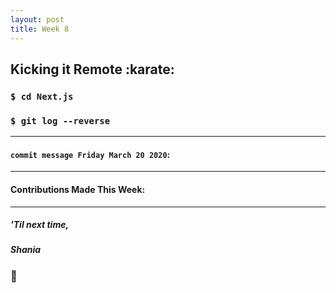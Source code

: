 ```yaml
---
layout: post
title: Week 8
---
```


## Kicking it Remote :karate:

<!-- Continue to chronicle your activities related to the project on which you are now working, in detail. Treat the blog as its name's derivation implies.
This week has been eventful, and it has greatly impacted everyone's lives. For you as students it has a different impact than it does for others, and it has an impact on our plans for this course. Write about how it has changed things for you, and as an interesting exercise, write how you think the situation will be in four weeks and in eight weeks. -->



### `$ cd Next.js`
### `$ git log --reverse`

---

#### `commit message Friday March 20 2020`: 


---

#### Contributions Made This Week:


--- 
##### *'Til next time,*
##### Shania
### :mushroom: